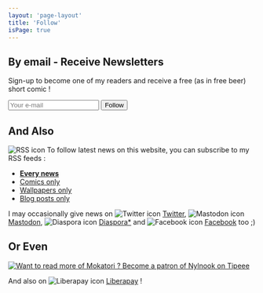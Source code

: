 ```yaml
---
layout: 'page-layout'
title: 'Follow'
isPage: true
---
```


## By email - Receive Newsletters

Sign-up to become one of my readers and receive a free (as in free beer) short comic !

<section class="light-block" id="follow-bar">
  <form action="https://gumroad.com/follow_from_embed_form" method="post">
    <input name="seller_id" value="3361448496300" type="hidden">
    <input name="email" placeholder="Your e-mail" type="email">
    <button type="submit">Follow</button>
  </form>
</section>

## And Also

![RSS icon](/website-img/icon-follow.svg)
To follow latest news on this website, you can subscribe to my RSS feeds :
- **[Every news](../../en-rss.xml)**
- [Comics only](../../comics-en-rss.xml)
- [Wallpapers only](../../wallpaper-en-rss.xml)
- [Blog posts only](../../blog-en-rss.xml)

I may occasionally give news on ![Twitter icon](/website-img/icon-twitter.svg) [Twitter](https://twitter.com/nylnook), ![Mastodon icon](/website-img/icon-mastodon.svg) [Mastodon](https://mastodon.network/@nylnook), ![Diaspora icon](/website-img/icon-diaspora.svg) [Diaspora*](https://framasphere.org/u/nylnook) and ![Facebook icon](/website-img/icon-facebook.svg) [Facebook](https://www.facebook.com/nylnook) too ;)

## Or Even

[![Want to read more of Mokatori ? Become a patron of Nylnook on Tipeee](/website-img/support/become-a-patron-of-nylnook-on-tipeee.jpg)](https://www.tipeee.com/nylnook)

And also on ![Liberapay icon](/website-img/icon-liberapay.svg) [Liberapay](https://liberapay.com/nylnook/) !
